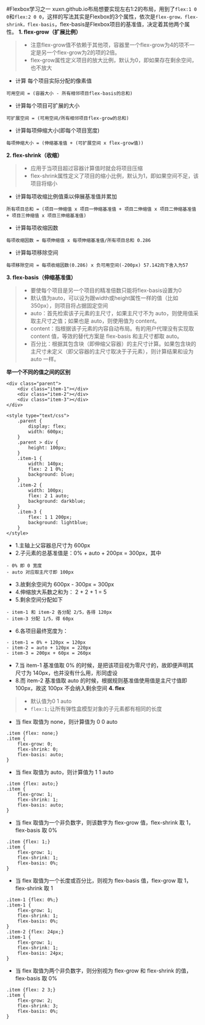 #Flexbox学习之一
xuxn.github.io布局想要实现左右1:2的布局，用到了```flex:1 0 0```和```flex:2 0 0```，这样的写法其实是Flexbox的3个属性，依次是```flex-grow，flex-shrink，flex-basis```，flex-basis是Flexbox项目的基准值，决定着其他两个属性。
**1. flex-grow（扩展比例）**
> * 注意flex-grow值不依赖于其他项，容器里一个flex-grow为4的项不一定是另一个flex-grow为2的项的2倍。
> * flex-grow属性定义项目的放大比例，默认为0，即如果存在剩余空间，也不放大

* 计算 每个项目实际分配的像素值
```
可用空间 = (容器大小 - 所有相邻项目flex-basis的总和)
```
* 计算每个项目可扩展的大小
```
可扩展空间 = (可用空间/所有相邻项目flex-grow的总和)
```
* 计算每项伸缩大小(即每个项目宽度)
```
每项伸缩大小 = (伸缩基准值 + (可扩展空间 x flex-grow值))
```
**2. flex-shrink（收缩）**
>* 应用于当项目超过容器计算值时就会将项目压缩
>* flex-shrink属性定义了项目的缩小比例，默认为1，即如果空间不足，该项目将缩小

* 计算每项收缩比例值乘以伸展基准值并累加
```
所有项目总和 = (项目一伸缩值 x 项目一伸缩基准值 + 项目二伸缩值 x 项目二伸缩基准值 + 项目三伸缩值 x 项目三伸缩基准值)
```
* 计算每项收缩因数
```
每项收缩因数 = 每项伸缩值 x 每项伸缩基准值/所有项目总和 0.286
```
* 计算每项移除空间
```
每项移除空间 = 每项收缩因数(0.286) x 负可用空间(-200px) 57.142向下舍入为57
```

**3. flex-basis（伸缩基准值）**
>* 要使每个项目是另一个项目的精准倍数只能将flex-basis设置为0
>* 默认值为auto，可以设为跟width或height属性一样的值（比如350px），则项目将占据固定空间
>* auto：首先检索该子元素的主尺寸，如果主尺寸不为 auto，则使用值采取主尺寸之值；如果也是 auto，则使用值为 content。
>* content：指根据该子元素的内容自动布局。有的用户代理没有实现取 content 值，等效的替代方案是 flex-basis 和主尺寸都取 auto。
>* 百分比：根据其包含块（即伸缩父容器）的主尺寸计算。如果包含块的主尺寸未定义（即父容器的主尺寸取决于子元素），则计算结果和设为 auto 一样。

**举一个不同的值之间的区别**
```
<div class="parent">
    <div class="item-1"></div>
    <div class="item-2"></div>
    <div class="item-3"></div>
</div>

<style type="text/css">
    .parent {
        display: flex;
        width: 600px;
    }
    .parent > div {
        height: 100px;
    }
    .item-1 {
        width: 140px;
        flex: 2 1 0%;
        background: blue;
    }
    .item-2 {
        width: 100px;
        flex: 2 1 auto;
        background: darkblue;
    }
    .item-3 {
        flex: 1 1 200px;
        background: lightblue;
    }
</style>
```
* 1.主轴上父容器总尺寸为 600px
* 2.子元素的总基准值是：0% + auto + 200px = 300px，其中
```
- 0% 即 0 宽度
- auto 对应取主尺寸即 100px
```
* 3.故剩余空间为 600px - 300px = 300px
* 4.伸缩放大系数之和为： 2 + 2 + 1 = 5
* 5.剩余空间分配如下
```
- item-1 和 item-2 各分配 2/5，各得 120px
- item-3 分配 1/5，得 60px
```
* 6.各项目最终宽度为：
```
- item-1 = 0% + 120px = 120px
- item-2 = auto + 120px = 220px
- item-3 = 200px + 60px = 260px
```
* 7.当 item-1 基准值取 0% 的时候，是把该项目视为零尺寸的，故即便声明其尺寸为 140px，也并没有什么用，形同虚设
* 8.而 item-2 基准值取 auto 的时候，根据规则基准值使用值是主尺寸值即 100px，故这 100px 不会纳入剩余空间
**4. flex**
> * 默认值为0 1 auto
> * ```flex:1;```让所有弹性盒模型对象的子元素都有相同的长度

* 当 flex 取值为 none，则计算值为 0 0 auto
```
.item {flex: none;}
.item {
    flex-grow: 0;
    flex-shrink: 0;
    flex-basis: auto;
}
```
* 当 flex 取值为 auto，则计算值为 1 1 auto
```
.item {flex: auto;}
.item {
    flex-grow: 1;
    flex-shrink: 1;
    flex-basis: auto;
}
```
* 当 flex 取值为一个非负数字，则该数字为 flex-grow 值，flex-shrink 取 1，flex-basis 取 0%
```
.item {flex: 1;}
.item {
    flex-grow: 1;
    flex-shrink: 1;
    flex-basis: 0%;
}
```
* 当 flex 取值为一个长度或百分比，则视为 flex-basis 值，flex-grow 取 1，flex-shrink 取 1
```
.item-1 {flex: 0%;}
.item-1 {
    flex-grow: 1;
    flex-shrink: 1;
    flex-basis: 0%;
}
.item-2 {flex: 24px;}
.item-1 {
    flex-grow: 1;
    flex-shrink: 1;
    flex-basis: 24px;
}
```
* 当 flex 取值为两个非负数字，则分别视为 flex-grow 和 flex-shrink 的值，flex-basis 取 0%
```
.item {flex: 2 3;}
.item {
    flex-grow: 2;
    flex-shrink: 3;
    flex-basis: 0%;
}
```






